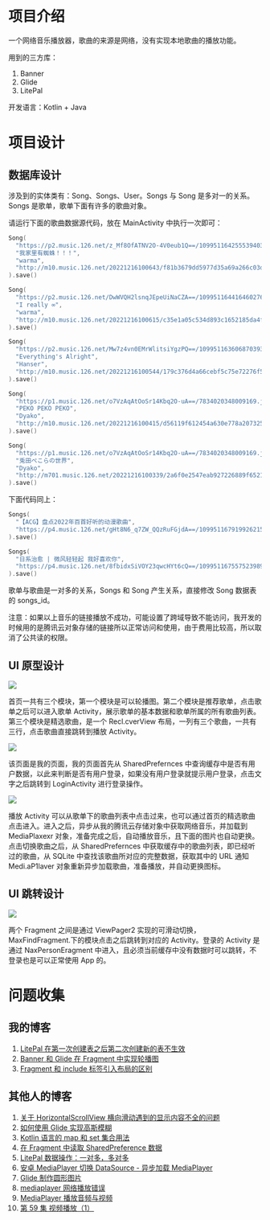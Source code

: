 # 项目介绍

一个网络音乐播放器，歌曲的来源是网络，没有实现本地歌曲的播放功能。

用到的三方库：

1. Banner
2. Glide
3. LitePal

开发语言：Kotlin + Java

# 项目设计

## 数据库设计

涉及到的实体类有：Song、Songs、User。Songs 与 Song 是多对一的关系。Songs 是歌单，歌单下面有许多的歌曲对象。

请运行下面的歌曲数据源代码，放在 MainActivity 中执行一次即可：

```kotlin
Song(
  "https://p2.music.126.net/z_Mf8OfATNV2O-4V0eub1Q==/109951164255539403.jpg?param=130y130",
  "我家里有蜘蛛！！！",
  "warma",
  "http://m10.music.126.net/20221216100643/f81b3679dd5977d35a69a266c03d5410/ymusic/535f/5308/0e08/d50677485edb749982859b3c5e26892a.mp3"
).save()

Song(
  "https://p2.music.126.net/DwWVQH2lsnqJEpeUiNaCZA==/109951164416460276.jpg?param=130y130",
  "I really ∞",
  "warma",
  "http://m10.music.126.net/20221216100615/c35e1a05c534d893c1652185da4f4d9c/ymusic/0452/070f/0f5d/38eafc068f0e425b2a88877846535d21.mp3"
).save()

Song(
  "https://p2.music.126.net/Mw7z4vn0EMrWlitsiYgzPQ==/109951163606870393.jpg?param=130y130",
  "Everything's Alright",
  "Hanser",
  "http://m10.music.126.net/20221216100544/179c376d4a66cebf5c75e72276f5185f/ymusic/obj/w5zDlMODwrDDiGjCn8Ky/3192845784/fc9d/0f37/ce40/09089c635ade9fcee5c64bc456b6ec91.mp3"
).save()

Song(
  "https://p1.music.126.net/o7VzAqAtOoSr14Kbq2O-uA==/7834020348009169.jpg?param=130y130",
  "PEKO PEKO PEKO",
  "Dyako",
  "http://m10.music.126.net/20221216100415/d56119f612454a630e778a207325eb9f/ymusic/0e52/030e/565b/988ed4ee024d921187dca197dbdc003e.mp3"
).save()

Song(
  "https://p1.music.126.net/o7VzAqAtOoSr14Kbq2O-uA==/7834020348009169.jpg?param=130y130",
  "兎田ぺこらの世界",
  "Dyako",
  "http://m701.music.126.net/20221216100339/2a6f0e2547eab927226889f6521df1de/jdymusic/obj/w5zDlMODwrDDiGjCn8Ky/2030786366/adcd/e437/1a07/eeb4dc1da6afe349696c23ba4163fa4e.mp3"
).save()
```

下面代码同上：

```kotlin
Songs(
  "【ACG】盘点2022年百首好听的动漫歌曲",
  "https://p4.music.126.net/gHt8N6_q7ZW_QQzRuFGjdA==/109951167919926215.jpg?param=200y200"
).save()

Songs(
  "日系治愈 | 微风轻轻起 我好喜欢你",
  "https://p4.music.126.net/8fbidxSiVOY23qwcHYt6cQ==/109951167557523989.jpg?param=200y200"
).save()
```

歌单与歌曲是一对多的关系，Songs 和 Song 产生关系，直接修改 Song 数据表的 songs_id。

注意：如果以上音乐的链接播放不成功，可能设置了跨域导致不能访问，我开发的时候用的是腾讯云对象存储的链接所以正常访问和使用，由于费用比较高，所以取消了公共读的权限。

## UI 原型设计

![](../docs/首页.png)

首页一共有三个模块，第一个模块是可以轮播图。第二个模块是推荐歌单，点击歌单之后可以进入歌单 Activity，展示歌单的基本数据和歌单所属的所有歌曲列表。第三个模块是精选歌曲，是一个 Recl.cverView 布局，一列有三个歌曲，一共有三行，点击歌曲直接跳转到播放 Activity。

![](../docs/我的.png)

该页面是我的页面，我的页面首先从 SharedPrefernces 中查询缓存中是否有用户数据，以此来判断是否有用户登录，如果没有用户登录就提示用户登录，点击文字之后跳转到 LoginActivity 进行登录操作。

![](../docs/播放页.png)

播放 Activity 可以从歌单下的歌曲列表中点击过来，也可以通过首页的精选歌曲点击进入。进入之后，异步从我的腾讯云存储对象中获取网络音乐，并加载到 MediaPlaxexr 对象，准备完成之后，自动播放音乐，且下面的图片也自动更换。点击切换歌曲之后，从 SharedPrefernces 中获取缓存中的歌曲列表，即已经听过的歌曲，从 SQLite 中查找该歌曲所对应的完整数据，获取其中的 URL 通知 Medi.aP1laver 对象重新异步加载歌曲，准备播放，并自动更换图标。

## UI 跳转设计

![](../docs/%E7%BD%91%E7%BB%9C%E9%9F%B3%E4%B9%90%E6%92%AD%E6%94%BE%E5%99%A8%E6%93%8D%E4%BD%9C%E9%80%BB%E8%BE%91.jpg)

两个 Fragment 之间是通过 ViewPager2 实现的可滑动切换，MaxFindFragment.下的模块点击之后跳转到对应的 Activity。登录的 Activity 是通过 NaxPersonEragment 中进入，且必须当前缓存中没有数据时可以跳转，不登录也是可以正常使用 App 的。

# 问题收集

## 我的博客

1. [LitePal 在第一次创建表之后第二次创建新的表不生效](https://www.cnblogs.com/himmelbleu#/p/16983830)
2. [Banner 和 Glide 在 Fragment 中实现轮播图](https://www.cnblogs.com/himmelbleu#/p/16975095)
3. [Fragment 和 include 标签引入布局的区别](https://www.cnblogs.com/himmelbleu#/p/16972733)

## 其他人的博客

1. [关于 HorizontalScrollView 横向滑动遇到的显示内容不全的问题](https://blog.csdn.net/lezhang123/article/details/55100153)
2. [如何使用 Glide 实现高斯模糊](https://www.jianshu.com/p/83fbc6517b95)
3. [Kotlin 语言的 map 和 set 集合用法](https://blog.csdn.net/qq_42588016/article/details/123356986)
4. [在 Fragment 中读取 SharedPreference 数据](https://blog.csdn.net/xttzka/article/details/123457374)
5. [LitePal 数据操作：一对多，多对多](https://www.jianshu.com/p/d16d54321a49?utm_campaign=maleskine&utm_content=note&utm_medium=seo_notes&utm_source=recommendation)
6. [安卓 MediaPlayer 切换 DataSource - 异步加载 MediaPlayer](https://blog.csdn.net/yutf99/article/details/103200667)
7. [Glide 制作圆形图片](https://blog.csdn.net/weixin_43846045/article/details/98888666)
8. [mediaplayer 网络播放错误](https://blog.csdn.net/qq_41599205/article/details/103615501)
9. [MediaPlayer 播放音频与视频](https://www.runoob.com/w3cnote/android-tutorial-mediaplayer.html)
10. [第 59 集 视频播放（1）](https://www.bilibili.com/video/BV1HT4y1E7yt/?spm_id_from=333.788.recommend_more_video.-1&vd_source=7427af5060f1aabdb9224fd2278ba015)
